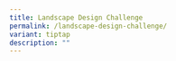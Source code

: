 ```yaml
---
title: Landscape Design Challenge
permalink: /landscape-design-challenge/
variant: tiptap
description: ""
---
```

